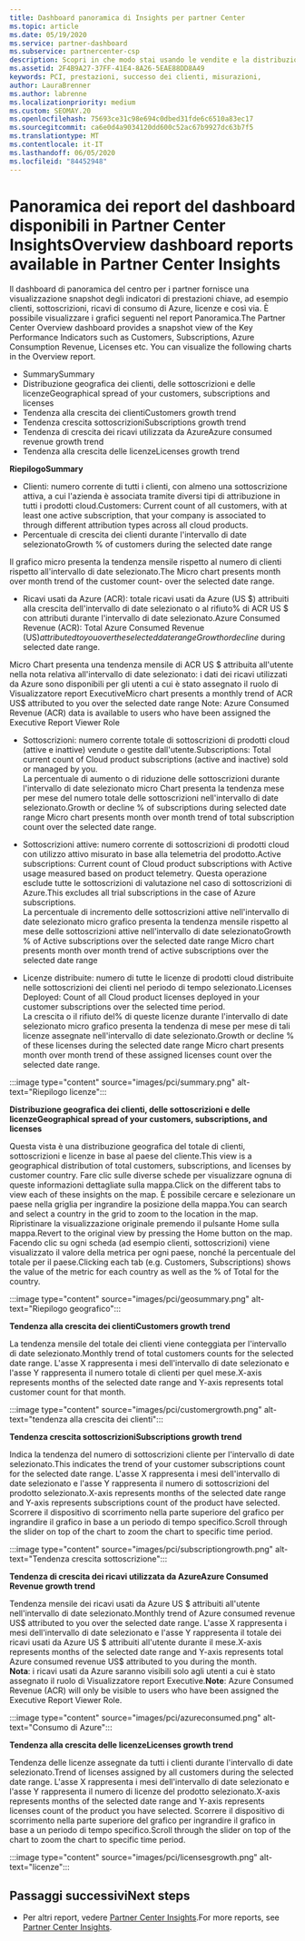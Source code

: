 ```yaml
---
title: Dashboard panoramica di Insights per partner Center
ms.topic: article
ms.date: 05/19/2020
ms.service: partner-dashboard
ms.subservice: partnercenter-csp
description: Scopri in che modo stai usando le vendite e la distribuzione, la crescita dei clienti e la crescita dei ricavi con le licenze, le sottoscrizioni e il consumo di Azure.
ms.assetid: 2F4B9A27-37FF-41E4-8A26-5EAE88DD8A49
keywords: PCI, prestazioni, successo dei clienti, misurazioni,
author: LauraBrenner
ms.author: labrenne
ms.localizationpriority: medium
ms.custom: SEOMAY.20
ms.openlocfilehash: 75693ce31c98e694c0dbed31fde6c6510a83ec17
ms.sourcegitcommit: ca6e0d4a9034120dd600c52ac67b9927dc63b7f5
ms.translationtype: MT
ms.contentlocale: it-IT
ms.lasthandoff: 06/05/2020
ms.locfileid: "84452948"
---
```

# <a name="overview-dashboard-reports-available-in-partner-center-insights"></a><span data-ttu-id="5457a-104">Panoramica dei report del dashboard disponibili in Partner Center Insights</span><span class="sxs-lookup"><span data-stu-id="5457a-104">Overview dashboard reports available in Partner Center Insights</span></span>
 
<span data-ttu-id="5457a-105">Il dashboard di panoramica del centro per i partner fornisce una visualizzazione snapshot degli indicatori di prestazioni chiave, ad esempio clienti, sottoscrizioni, ricavi di consumo di Azure, licenze e così via. È possibile visualizzare i grafici seguenti nel report Panoramica.</span><span class="sxs-lookup"><span data-stu-id="5457a-105">The Partner Center Overview dashboard provides a snapshot view of the Key Performance Indicators such as Customers, Subscriptions, Azure Consumption Revenue, Licenses etc. You can visualize the following charts in the Overview report.</span></span> 

- <span data-ttu-id="5457a-106">Summary</span><span class="sxs-lookup"><span data-stu-id="5457a-106">Summary</span></span>  
- <span data-ttu-id="5457a-107">Distribuzione geografica dei clienti, delle sottoscrizioni e delle licenze</span><span class="sxs-lookup"><span data-stu-id="5457a-107">Geographical spread of your customers, subscriptions and licenses</span></span>  
- <span data-ttu-id="5457a-108">Tendenza alla crescita dei clienti</span><span class="sxs-lookup"><span data-stu-id="5457a-108">Customers growth trend</span></span> 
- <span data-ttu-id="5457a-109">Tendenza crescita sottoscrizioni</span><span class="sxs-lookup"><span data-stu-id="5457a-109">Subscriptions growth trend</span></span> 
- <span data-ttu-id="5457a-110">Tendenza di crescita dei ricavi utilizzata da Azure</span><span class="sxs-lookup"><span data-stu-id="5457a-110">Azure consumed revenue growth trend</span></span> 
- <span data-ttu-id="5457a-111">Tendenza alla crescita delle licenze</span><span class="sxs-lookup"><span data-stu-id="5457a-111">Licenses growth trend</span></span> 

<span data-ttu-id="5457a-112">**Riepilogo**</span><span class="sxs-lookup"><span data-stu-id="5457a-112">**Summary**</span></span>

- <span data-ttu-id="5457a-113">Clienti: numero corrente di tutti i clienti, con almeno una sottoscrizione attiva, a cui l'azienda è associata tramite diversi tipi di attribuzione in tutti i prodotti cloud.</span><span class="sxs-lookup"><span data-stu-id="5457a-113">Customers: Current count of all customers, with at least one active subscription, that your company is associated to through different attribution types across all cloud products.</span></span> 
- <span data-ttu-id="5457a-114">Percentuale di crescita dei clienti durante l'intervallo di date selezionato</span><span class="sxs-lookup"><span data-stu-id="5457a-114">Growth % of customers during the selected date range</span></span> 

<span data-ttu-id="5457a-115">Il grafico micro presenta la tendenza mensile rispetto al numero di clienti rispetto all'intervallo di date selezionato.</span><span class="sxs-lookup"><span data-stu-id="5457a-115">The Micro chart presents month over month trend of the customer count-  over the selected date range.</span></span> 

 
- <span data-ttu-id="5457a-116">Ricavi usati da Azure (ACR): totale ricavi usati da Azure (US $) attribuiti alla crescita dell'intervallo di date selezionato o al rifiuto% di ACR US $ con attributi durante l'intervallo di date selezionato.</span><span class="sxs-lookup"><span data-stu-id="5457a-116">Azure Consumed Revenue (ACR): Total Azure Consumed Revenue (US$) attributed to you over the selected date range Growth or decline % of attributed ACR US$ during selected date range.</span></span>

<span data-ttu-id="5457a-117">Micro Chart presenta una tendenza mensile di ACR US $ attribuita all'utente nella nota relativa all'intervallo di date selezionato: i dati dei ricavi utilizzati da Azure sono disponibili per gli utenti a cui è stato assegnato il ruolo di Visualizzatore report Executive</span><span class="sxs-lookup"><span data-stu-id="5457a-117">Micro chart presents a monthly trend of ACR US$ attributed to you over the selected date range Note: Azure Consumed Revenue (ACR) data is available to users who have been assigned the Executive Report Viewer Role</span></span> 
 
- <span data-ttu-id="5457a-118">Sottoscrizioni: numero corrente totale di sottoscrizioni di prodotti cloud (attive e inattive) vendute o gestite dall'utente.</span><span class="sxs-lookup"><span data-stu-id="5457a-118">Subscriptions: Total current count of Cloud product subscriptions (active and inactive) sold or managed by you.</span></span>  
<span data-ttu-id="5457a-119">La percentuale di aumento o di riduzione delle sottoscrizioni durante l'intervallo di date selezionato micro Chart presenta la tendenza mese per mese del numero totale delle sottoscrizioni nell'intervallo di date selezionato.</span><span class="sxs-lookup"><span data-stu-id="5457a-119">Growth or decline % of subscriptions during selected date range Micro chart presents month over month trend of total subscription count over the selected date range.</span></span> 
 
- <span data-ttu-id="5457a-120">Sottoscrizioni attive: numero corrente di sottoscrizioni di prodotti cloud con utilizzo attivo misurato in base alla telemetria del prodotto.</span><span class="sxs-lookup"><span data-stu-id="5457a-120">Active subscriptions: Current count of Cloud product subscriptions with Active usage measured based on product telemetry.</span></span> <span data-ttu-id="5457a-121">Questa operazione esclude tutte le sottoscrizioni di valutazione nel caso di sottoscrizioni di Azure.</span><span class="sxs-lookup"><span data-stu-id="5457a-121">This excludes all trial subscriptions in the case of Azure subscriptions.</span></span>  
<span data-ttu-id="5457a-122">La percentuale di incremento delle sottoscrizioni attive nell'intervallo di date selezionato micro grafico presenta la tendenza mensile rispetto al mese delle sottoscrizioni attive nell'intervallo di date selezionato</span><span class="sxs-lookup"><span data-stu-id="5457a-122">Growth % of Active subscriptions over the selected date range Micro chart presents month over month trend of active subscriptions over the selected date range</span></span> 
 
- <span data-ttu-id="5457a-123">Licenze distribuite: numero di tutte le licenze di prodotti cloud distribuite nelle sottoscrizioni dei clienti nel periodo di tempo selezionato.</span><span class="sxs-lookup"><span data-stu-id="5457a-123">Licenses Deployed: Count of all Cloud product licenses deployed in your customer subscriptions over the selected time period.</span></span>  
<span data-ttu-id="5457a-124">La crescita o il rifiuto del% di queste licenze durante l'intervallo di date selezionato micro grafico presenta la tendenza di mese per mese di tali licenze assegnate nell'intervallo di date selezionato.</span><span class="sxs-lookup"><span data-stu-id="5457a-124">Growth or decline % of these licenses during the selected date range Micro chart presents month over month trend of these assigned licenses count over the selected date range.</span></span>

:::image type="content" source="images/pci/summary.png" alt-text="Riepilogo licenze":::

<span data-ttu-id="5457a-126">**Distribuzione geografica dei clienti, delle sottoscrizioni e delle licenze**</span><span class="sxs-lookup"><span data-stu-id="5457a-126">**Geographical spread of your customers, subscriptions, and licenses**</span></span> 

<span data-ttu-id="5457a-127">Questa vista è una distribuzione geografica del totale di clienti, sottoscrizioni e licenze in base al paese del cliente.</span><span class="sxs-lookup"><span data-stu-id="5457a-127">This view is a geographical distribution of total customers, subscriptions, and licenses by customer country.</span></span> <span data-ttu-id="5457a-128">Fare clic sulle diverse schede per visualizzare ognuna di queste informazioni dettagliate sulla mappa.</span><span class="sxs-lookup"><span data-stu-id="5457a-128">Click on the different tabs to view each of these insights on the map.</span></span> <span data-ttu-id="5457a-129">È possibile cercare e selezionare un paese nella griglia per ingrandire la posizione della mappa.</span><span class="sxs-lookup"><span data-stu-id="5457a-129">You can search and select a country in the grid to zoom to the location in the map.</span></span> <span data-ttu-id="5457a-130">Ripristinare la visualizzazione originale premendo il pulsante Home sulla mappa.</span><span class="sxs-lookup"><span data-stu-id="5457a-130">Revert to the original view by pressing the Home button on the map.</span></span> <span data-ttu-id="5457a-131">Facendo clic su ogni scheda (ad esempio clienti, sottoscrizioni) viene visualizzato il valore della metrica per ogni paese, nonché la percentuale del totale per il paese.</span><span class="sxs-lookup"><span data-stu-id="5457a-131">Clicking each tab (e.g. Customers, Subscriptions) shows the value of the metric for each country as well as the % of Total for the country.</span></span>  

:::image type="content" source="images/pci/geosummary.png" alt-text="Riepilogo geografico":::

<span data-ttu-id="5457a-133">**Tendenza alla crescita dei clienti**</span><span class="sxs-lookup"><span data-stu-id="5457a-133">**Customers growth trend**</span></span>

<span data-ttu-id="5457a-134">La tendenza mensile del totale dei clienti viene conteggiata per l'intervallo di date selezionato.</span><span class="sxs-lookup"><span data-stu-id="5457a-134">Monthly trend of total customers counts for the selected date range.</span></span> <span data-ttu-id="5457a-135">L'asse X rappresenta i mesi dell'intervallo di date selezionato e l'asse Y rappresenta il numero totale di clienti per quel mese.</span><span class="sxs-lookup"><span data-stu-id="5457a-135">X-axis represents months of the selected date range and Y-axis represents total customer count for that month.</span></span> 

:::image type="content" source="images/pci/customergrowth.png" alt-text="tendenza alla crescita dei clienti":::

<span data-ttu-id="5457a-137">**Tendenza crescita sottoscrizioni**</span><span class="sxs-lookup"><span data-stu-id="5457a-137">**Subscriptions growth trend**</span></span>

<span data-ttu-id="5457a-138">Indica la tendenza del numero di sottoscrizioni cliente per l'intervallo di date selezionato.</span><span class="sxs-lookup"><span data-stu-id="5457a-138">This indicates the trend of your customer subscriptions count for the selected date range.</span></span> <span data-ttu-id="5457a-139">L'asse X rappresenta i mesi dell'intervallo di date selezionato e l'asse Y rappresenta il numero di sottoscrizioni del prodotto selezionato.</span><span class="sxs-lookup"><span data-stu-id="5457a-139">X-axis represents months of the selected date range and Y-axis represents subscriptions count of the product have selected.</span></span> <span data-ttu-id="5457a-140">Scorrere il dispositivo di scorrimento nella parte superiore del grafico per ingrandire il grafico in base a un periodo di tempo specifico.</span><span class="sxs-lookup"><span data-stu-id="5457a-140">Scroll through the slider on top of the chart to zoom the chart to specific time period.</span></span> 

:::image type="content" source="images/pci/subscriptiongrowth.png" alt-text="Tendenza crescita sottoscrizione":::

<span data-ttu-id="5457a-142">**Tendenza di crescita dei ricavi utilizzata da Azure**</span><span class="sxs-lookup"><span data-stu-id="5457a-142">**Azure Consumed Revenue growth trend**</span></span>

<span data-ttu-id="5457a-143">Tendenza mensile dei ricavi usati da Azure US $ attribuiti all'utente nell'intervallo di date selezionato.</span><span class="sxs-lookup"><span data-stu-id="5457a-143">Monthly trend of Azure consumed revenue US$ attributed to you over the selected date range.</span></span> <span data-ttu-id="5457a-144">L'asse X rappresenta i mesi dell'intervallo di date selezionato e l'asse Y rappresenta il totale dei ricavi usati da Azure US $ attribuiti all'utente durante il mese.</span><span class="sxs-lookup"><span data-stu-id="5457a-144">X-axis represents months of the selected date range and Y-axis represents total Azure consumed revenue US$ attributed to you during the month.</span></span>   
<span data-ttu-id="5457a-145">**Nota**: i ricavi usati da Azure saranno visibili solo agli utenti a cui è stato assegnato il ruolo di Visualizzatore report Executive.</span><span class="sxs-lookup"><span data-stu-id="5457a-145">**Note**: Azure Consumed Revenue (ACR) will only be visible to users who have been assigned the Executive Report Viewer Role.</span></span> 

:::image type="content" source="images/pci/azureconsumed.png" alt-text="Consumo di Azure":::

<span data-ttu-id="5457a-147">**Tendenza alla crescita delle licenze**</span><span class="sxs-lookup"><span data-stu-id="5457a-147">**Licenses growth trend**</span></span>
 
<span data-ttu-id="5457a-148">Tendenza delle licenze assegnate da tutti i clienti durante l'intervallo di date selezionato.</span><span class="sxs-lookup"><span data-stu-id="5457a-148">Trend of licenses assigned by all customers during the selected date range.</span></span> <span data-ttu-id="5457a-149">L'asse X rappresenta i mesi dell'intervallo di date selezionato e l'asse Y rappresenta il numero di licenze del prodotto selezionato.</span><span class="sxs-lookup"><span data-stu-id="5457a-149">X-axis represents months of the selected date range and Y-axis represents licenses count of the product you have selected.</span></span> <span data-ttu-id="5457a-150">Scorrere il dispositivo di scorrimento nella parte superiore del grafico per ingrandire il grafico in base a un periodo di tempo specifico.</span><span class="sxs-lookup"><span data-stu-id="5457a-150">Scroll through the slider on top of the chart to zoom the chart to specific time period.</span></span>  

:::image type="content" source="images/pci/licensesgrowth.png" alt-text="licenze":::

## <a name="next-steps"></a><span data-ttu-id="5457a-152">Passaggi successivi</span><span class="sxs-lookup"><span data-stu-id="5457a-152">Next steps</span></span>

- <span data-ttu-id="5457a-153">Per altri report, vedere [Partner Center Insights](partner-center-insights.md).</span><span class="sxs-lookup"><span data-stu-id="5457a-153">For more reports, see [Partner Center Insights](partner-center-insights.md).</span></span>
